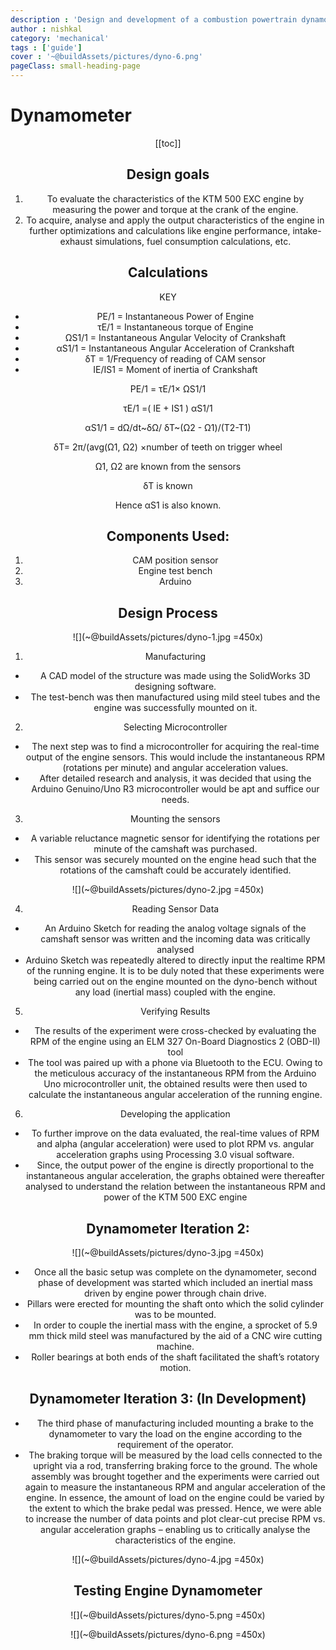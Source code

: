 ```yaml
---
description : 'Design and development of a combustion powertrain dynamometer'
author : nishkal
category: 'mechanical'
tags : ['guide']
cover : '~@buildAssets/pictures/dyno-6.png'
pageClass: small-heading-page
---
```


# Dynamometer

<Header />

[[toc]]

## Design goals
1. To evaluate the characteristics of the KTM 500 EXC engine by
measuring the power and torque at the crank of the engine.
2. To acquire, analyse and apply the output characteristics of the
engine in further optimizations and calculations like engine
performance, intake-exhaust simulations, fuel consumption
calculations, etc.

## Calculations
KEY
* PE/1 = Instantaneous Power of Engine
* τE/1 = Instantaneous torque of Engine
* ΩS1/1 = Instantaneous Angular Velocity of Crankshaft
* αS1/1 = Instantaneous Angular Acceleration of Crankshaft
* δT = 1/Frequency of reading of CAM sensor
* IE/IS1 = Moment of inertia of Crankshaft


PE/1 = τE/1× ΩS1/1

τE/1 =( IE + IS1 ) αS1/1

αS1/1 = dΩ/dt~δΩ/ δT~(Ω2 - Ω1)/(T2-T1)

δT= 2π/(avg(Ω1, Ω2) ×number of teeth on trigger wheel

Ω1, Ω2 are known from the sensors

δT is known

Hence αS1 is also known. 

## Components Used:
1. CAM position sensor
2. Engine test bench
3. Arduino


## Design Process

![](~@buildAssets/pictures/dyno-1.jpg =450x)

1. Manufacturing
* A CAD model of the structure was made using the SolidWorks
3D designing software.
* The test-bench was then manufactured using mild steel tubes
and the engine was successfully mounted on it.
2. Selecting Microcontroller
* The next step was to find a microcontroller for acquiring the
real-time output of the engine sensors. This would include the
instantaneous RPM (rotations per minute) and angular
acceleration values.
* After detailed research and analysis, it was decided that using
the Arduino Genuino/Uno R3 microcontroller would be apt
and suffice our needs.
3. Mounting the sensors
* A variable reluctance magnetic sensor for identifying the
rotations per minute of the camshaft was purchased.
* This sensor was securely mounted on the engine head such
that the rotations of the camshaft could be accurately
identified. 

![](~@buildAssets/pictures/dyno-2.jpg =450x)

4. Reading Sensor Data
* An Arduino Sketch for reading the analog voltage signals of the
camshaft sensor was written and the incoming data was critically
analysed
* Arduino Sketch was repeatedly altered to directly input the realtime RPM of the running engine. It is to be duly noted that these
experiments were being carried out on the engine mounted on the
dyno-bench without any load (inertial mass) coupled with the
engine.

5. Verifying Results
* The results of the experiment were cross-checked by evaluating
the RPM of the engine using an ELM 327 On-Board Diagnostics 2
(OBD-II) tool
* The tool was paired up with a phone via Bluetooth to the ECU.
Owing to the meticulous accuracy of the instantaneous RPM
from the Arduino Uno microcontroller unit, the obtained results
were then used to calculate the instantaneous angular
acceleration of the running engine.
6. Developing the application
* To further improve on the data evaluated, the real-time values of
RPM and alpha (angular acceleration) were used to plot RPM vs.
angular acceleration graphs using Processing 3.0 visual software.
* Since, the output power of the engine is directly proportional to
the instantaneous angular acceleration, the graphs obtained were
thereafter analysed to understand the relation between the
instantaneous RPM and power of the KTM 500 EXC engine

## Dynamometer Iteration 2:

![](~@buildAssets/pictures/dyno-3.jpg =450x)

* Once all the basic setup was complete on the dynamometer,
second phase of development was started which included an
inertial mass driven by engine power through chain drive.
* Pillars were erected for mounting the shaft onto which the solid
cylinder was to be mounted.
* In order to couple the inertial mass with the engine, a sprocket of
5.9 mm thick mild steel was manufactured by the aid of a CNC
wire cutting machine.
* Roller bearings at both ends of the shaft facilitated the shaft’s
rotatory motion. 

## Dynamometer Iteration 3: (In Development)
* The third phase of manufacturing included mounting a brake to
the dynamometer to vary the load on the engine according to the
requirement of the operator.
* The braking torque will be measured by the load cells connected
to the upright via a rod, transferring braking force to the ground.
The whole assembly was brought together and the experiments were
carried out again to measure the instantaneous RPM and angular
acceleration of the engine. In essence, the amount of load on the engine
could be varied by the extent to which the brake pedal was pressed.
Hence, we were able to increase the number of data points and plot
clear-cut precise RPM vs. angular acceleration graphs – enabling us to
critically analyse the characteristics of the engine.

![](~@buildAssets/pictures/dyno-4.jpg =450x)

## Testing Engine Dynamometer 

![](~@buildAssets/pictures/dyno-5.png =450x)

![](~@buildAssets/pictures/dyno-6.png =450x)


